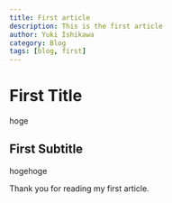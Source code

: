 ```yaml
---
title: First article
description: This is the first article
author: Yuki Ishikawa
category: Blog
tags: [blog, first]
---
```


# First Title

hoge

## First Subtitle

hogehoge

Thank you for reading my first article.
